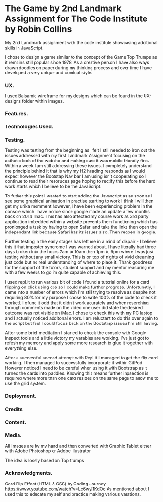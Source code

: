 # The Game by 2nd Landmark Assignment for The Code Institute by Robin Collins

My 2nd Landmark assignment with the code institute showcasing additional skills in JavaScript.

I chose to design a game similar to the concept of the Game Top Trumps as it remains still popular since 1978.
As a creative person I have also ways drawn doodles on paper during my thinking process and over time I have 
developed a very unique and comical style.

### UX. 

I used Balsamiq wireframe for my designs which can be found in the UX-designs folder within images.

### Features. 


### Technologies Used.


### Testing.

Testing was testing from the beginning as I felt I still needed to iron out the issues addressed with my first 
Landmark Assignment focusing on the asthetic look of the website and making sure it was mobile friendly first.
Within a week I am still addressing these issues. I completely understand the principle behind it that is why 
my H2 heading responds as I would expect however the Bootstap Nav bar I am using isn't cooperating so I continue
to read their resoruces page hoping to rectify this before the hard work starts which I believe to be the JavaScript.

To futher this point I wanted to start adding the Javascript as as soon as I see some graphical animation in practise 
starting to work I think I will then get my urika momment however, I have been experiencing problem in the console 
which I have notice since google made an update a few months back on 2014 Imac. This has also affected my course work
as 3rd party application imbedded within a website prevents them functioning which has pronlonged a task by having to 
open Safari and take the links then open the independant link because Safari has its issues also. Then reopen in google.

Further testing in the early stages has left me in a mind of dispair - I believe this it that imposter syndrome I was warned about.
I have literally had three days broken into the hours 7am to 10am then 1pm to 6pm where I was just testing without any small victory.
This is on top of nights of vivid dreaming just code but no real understanding of where to place it. Thank goodness for the
support of the tutors, student support and my mentor reasuring me with a few weeks to go im quite capable of achieving this.

I used repl.it to run various bit of code I found a tutorial online for a card flipping on click using css so I
could make further progress. Unfortunatly, I came into a number of errors which I'm still trying to resolve as despite not requiring 80%
for my purpose I chose to write 100% of the code to check it worked. I ofund it odd that it didn't work acurately and when reserching 
through comments made on the video one user did state the desired outcome was not visible on iMac. I chose to check this with my 
PC laptop and I actually noticed additonal errors. I am reluctant to do this over again to the script but feel
I could focus back on the Bootstrap issues I'm still having.

After some brief meditation I started to check the console with Google inspect tools and a little victory my varables are 
working. I've just got to refesh my memory and apply some more research to glue it together with everything else.

After a successful second attempt with Repl.it I managed to get the flip card working. I then managed to successfully incorporate it within GitPod
However noticed I need to be careful when using it with Bootstrap as it turned the cards into paddles. Knowing this means further inpsection is required
where more than one card resides on the same page to allow me to use the grid system.


### Deployment.

### Credits

### Content.

### Media.

All Images are by my hand and then converted with Graphic Tablet either with Adobe Photoshop or Adobe Illustrator.

The idea is losely based on Top trumps 

### Acknowledgments.

Card Flip Effect (HTML & CSS) by Coding Journey https://www.youtube.com/watch?v=Lc6wyl1KdOc
As mentioned about I used this to educate my self and practice making various varations.